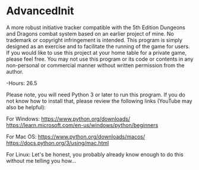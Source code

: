 # AdvancedInit
A more robust initiative tracker compatible with the 5th Edition Dungeons and Dragons combat system based on an earlier project of mine. No trademark or copyright infringement is intended. This program is simply designed as an exercise and to facilitate the running of the game for users.
If you would like to use this project at your home table for a private game, please feel free. You may not use this program or its code or contents in any non-personal or commercial manner without written permission from the author.

-Hours: 26.5

Please note, you will need Python 3 or later to run this program. If you do not know how to install that, please review the following links (YouTube may also be helpful):

For Windows:
https://www.python.org/downloads/
https://learn.microsoft.com/en-us/windows/python/beginners

For Mac OS:
https://www.python.org/downloads/macos/
https://docs.python.org/3/using/mac.html

For Linux:
Let's be honest, you probably already know enough to do this without me telling you how...